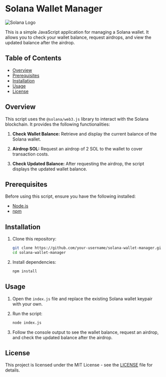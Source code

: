 # Solana Wallet Manager

![Solana Logo](https://www.solana.com/favicon.ico)

This is a simple JavaScript application for managing a Solana wallet. It allows you to check your wallet balance, request airdrops, and view the updated balance after the airdrop.

## Table of Contents

- [Overview](#overview)
- [Prerequisites](#prerequisites)
- [Installation](#installation)
- [Usage](#usage)
- [License](#license)

## Overview

This script uses the `@solana/web3.js` library to interact with the Solana blockchain. It provides the following functionalities:

1. **Check Wallet Balance:** Retrieve and display the current balance of the Solana wallet.

2. **Airdrop SOL:** Request an airdrop of 2 SOL to the wallet to cover transaction costs.

3. **Check Updated Balance:** After requesting the airdrop, the script displays the updated wallet balance.

## Prerequisites

Before using this script, ensure you have the following installed:

- [Node.js](https://nodejs.org/en/download/)
- [npm](https://www.npmjs.com/get-npm)

## Installation

1. Clone this repository:

    ```bash
    git clone https://github.com/your-username/solana-wallet-manager.git
    cd solana-wallet-manager
    ```

2. Install dependencies:

    ```bash
    npm install
    ```

## Usage

1. Open the `index.js` file and replace the existing Solana wallet keypair with your own.

2. Run the script:

    ```bash
    node index.js
    ```

3. Follow the console output to see the wallet balance, request an airdrop, and check the updated balance after the airdrop.

## License

This project is licensed under the MIT License - see the [LICENSE](LICENSE) file for details.


